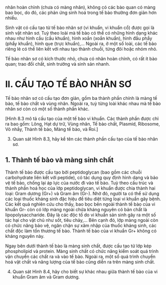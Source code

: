 nhân hoàn chỉnh (chưa có màng nhân), không có các bào quan có màng bao bọc, do đó, các phản ứng sinh hoá trong tế bào thường đơn giản hơn nhiều.

Sinh vật có cấu tạo từ tế bào nhân sơ (vi khuẩn, vi khuẩn cổ) được gọi là sinh vật nhân sơ. Tuỳ theo loài mà tế bào có thể có những hình dạng khác nhau như hình cầu (cầu khuẩn), hình xoắn (xoắn khuẩn), hình đầu phẩy (phẩy khuẩn), hình que (trực khuẩn),... Ngoài ra, ở một số loài, các tế bào riêng lẻ có thể liên kết với nhau tạo thành chuỗi, từng đôi hoặc nhóm nhỏ.

Tế bào nhân sơ có kích thước nhỏ, chưa có nhân hoàn chỉnh, có rất ít bào quan; trao đổi chất, sinh trưởng và sinh sản nhanh.

# II. CẤU TẠO TẾ BÀO NHÂN SƠ

Tế bào nhân sơ có cấu tạo đơn giản, gồm ba thành phần chính là màng tế bào, tế bào chất và vùng nhân. Ngoài ra, tuỳ từng loài khác nhau mà tế bào nhân sơ còn có một số thành phần khác.

[Hình 8.3 mô tả cấu tạo của một tế bào vi khuẩn. Các thành phần được chỉ ra bao gồm: Lông, Hạt dự trữ, Vùng nhân, Tế bào chất, Plasmid, Ribosome, Vỏ nhầy, Thành tế bào, Màng tế bào, và Roi.]

3. Quan sát Hình 8.3, hãy kể tên các thành phần cấu tạo của tế bào nhân sơ.

## 1. Thành tế bào và màng sinh chất

Thành tế bào được cấu tạo bởi peptidoglycan (bao gồm các chuỗi carbohydrate liên kết với peptide), có tác dụng quy định hình dạng và bảo vệ tế bào, chống lại áp lực của nước đi vào tế bào. Tuỳ theo cấu trúc và thành phần hoá học của lớp peptidoglycan, vi khuẩn được chia thành hai loại: Gram dương (Gr+) và Gram âm (Gr-). Nhờ đó, người ta có thể sử dụng các loại thuốc kháng sinh đặc hiệu để tiêu diệt từng loại vi khuẩn gây bệnh. Các kết quả nghiên cứu cho thấy, bao bọc bên ngoài thành tế bào của vi khuẩn Gr- còn có lớp màng ngoài chứa kháng nguyên có bản chất là lipopolysaccharide. Đây là các độc tố do vi khuẩn sản sinh gây ra một số tác hại cho vật chủ như sốt, tiêu chảy,... Bên cạnh đó, lớp màng ngoài còn có chức năng bảo vệ, ngăn chặn sự xâm nhập của thuốc kháng sinh, các chất độc làm tổn thương tế bào. Thành tế bào của vi khuẩn Gr+ không có kháng nguyên này.

Ngay bên dưới thành tế bào là màng sinh chất, được cấu tạo từ lớp kép phospholipid và protein. Màng sinh chất có chức năng kiểm soát quá trình vận chuyển các chất ra và vào tế bào. Ngoài ra, một số quá trình chuyển hoá vật chất và năng lượng của tế bào cũng diễn ra trên màng sinh chất.

4. Quan sát Hình 8.4, hãy cho biết sự khác nhau giữa thành tế bào của vi khuẩn Gram âm và Gram dương.